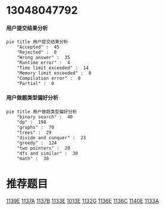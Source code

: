 # 13048047792

<!-- tabs:start -->



#### **用户提交结果分析**

```mermaid
pie title 用户提交结果分析
    "Accepted" :  45
    "Rejected" :  0
    "Wrong answer" :  35
    "Runtime error" :  4
    "Time limit exceeded" :  14
    "Memory limit exceeded" :  0
    "Compilation error" :  0
    "Partial" :  0
```

#### **用户做题类型偏好分析**

```mermaid
pie title 用户做题类型偏好分析
    "binary search" :  40
    "dp" :  198
    "graphs" :  70
    "trees" :  29
    "divide and conquer" :  23
    "greedy" :  124
    "two pointers" :  28
    "dfs and similar" :  30
    "math" :  30
```



<!-- tabs:end -->
# 推荐题目
[1139E](https://codeforces.com/contest/1139/problem/E)
[1137A](https://codeforces.com/contest/1137/problem/A)
[1137B](https://codeforces.com/contest/1137/problem/B)
[1133E](https://codeforces.com/contest/1133/problem/E)
[1013E](https://codeforces.com/contest/1013/problem/E)
[1132G](https://codeforces.com/contest/1132/problem/G)
[1136E](https://codeforces.com/contest/1136/problem/E)
[1136C](https://codeforces.com/contest/1136/problem/C)
[1140E](https://codeforces.com/contest/1140/problem/E)
[1133A](https://codeforces.com/contest/1133/problem/A)
